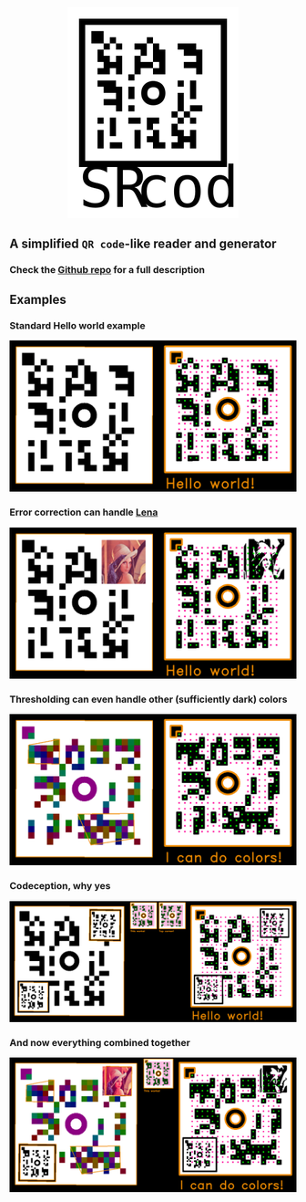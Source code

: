 <p align="center">
  <img src="https://raw.githubusercontent.com/tomasr8/SR-Code/main/assets/logo.svg">
</p>

## A simplified `QR code`-like reader and generator

### Check the <a href="https://github.com/tomasr8/SR-Code/">Github repo</a> for a full description

## Examples

### Standard Hello world example

<p align="center">
  <img src="https://raw.githubusercontent.com/tomasr8/SR-Code/main/assets/decoded/hello.png">
</p>

### Error correction can handle <a href="https://en.wikipedia.org/wiki/Lenna">Lena</a>

<p align="center">
  <img src="https://raw.githubusercontent.com/tomasr8/SR-Code/main/assets/decoded/lena.png">
</p>

### Thresholding can even handle other (sufficiently dark) colors

<p align="center">
  <img src="https://raw.githubusercontent.com/tomasr8/SR-Code/main/assets/decoded/colors.png">
</p>

### Codeception, why yes

<p align="center">
  <img src="https://raw.githubusercontent.com/tomasr8/SR-Code/main/assets/decoded/codeception.png">
</p>

### And now everything combined together

<p align="center">
  <img src="https://raw.githubusercontent.com/tomasr8/SR-Code/main/assets/decoded/all.png">
</p>
